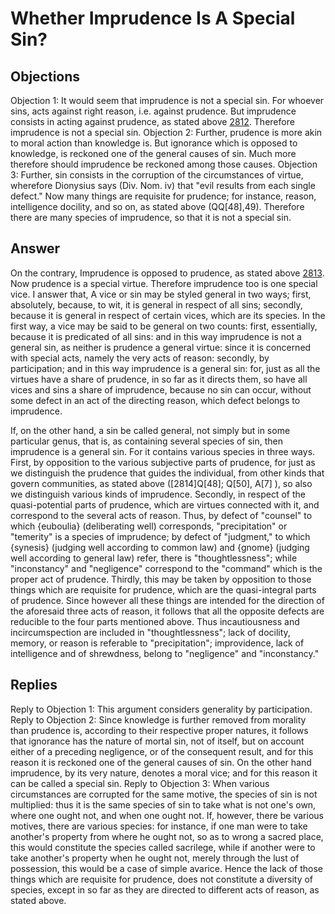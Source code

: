 # Whether Imprudence Is A Special Sin?
## Objections
Objection 1: It would seem that imprudence is not a special sin. For whoever sins, acts against right reason, i.e. against prudence. But imprudence consists in acting against prudence, as stated above [2812](A[1]). Therefore imprudence is not a special sin.
Objection 2: Further, prudence is more akin to moral action than knowledge is. But ignorance which is opposed to knowledge, is reckoned one of the general causes of sin. Much more therefore should imprudence be reckoned among those causes.
Objection 3: Further, sin consists in the corruption of the circumstances of virtue, wherefore Dionysius says (Div. Nom. iv) that "evil results from each single defect." Now many things are requisite for prudence; for instance, reason, intelligence docility, and so on, as stated above (QQ[48],49). Therefore there are many species of imprudence, so that it is not a special sin.
## Answer
On the contrary, Imprudence is opposed to prudence, as stated above [2813](A[1]). Now prudence is a special virtue. Therefore imprudence too is one special vice.
I answer that, A vice or sin may be styled general in two ways; first, absolutely, because, to wit, it is general in respect of all sins; secondly, because it is general in respect of certain vices, which are its species. In the first way, a vice may be said to be general on two counts: first, essentially, because it is predicated of all sins: and in this way imprudence is not a general sin, as neither is prudence a general virtue: since it is concerned with special acts, namely the very acts of reason: secondly, by participation; and in this way imprudence is a general sin: for, just as all the virtues have a share of prudence, in so far as it directs them, so have all vices and sins a share of imprudence, because no sin can occur, without some defect in an act of the directing reason, which defect belongs to imprudence.

If, on the other hand, a sin be called general, not simply but in some particular genus, that is, as containing several species of sin, then imprudence is a general sin. For it contains various species in three ways. First, by opposition to the various subjective parts of prudence, for just as we distinguish the prudence that guides the individual, from other kinds that govern communities, as stated above ([2814]Q[48]; Q[50], A[7] ), so also we distinguish various kinds of imprudence. Secondly, in respect of the quasi-potential parts of prudence, which are virtues connected with it, and correspond to the several acts of reason. Thus, by defect of "counsel" to which {euboulia} (deliberating well) corresponds, "precipitation" or "temerity" is a species of imprudence; by defect of "judgment," to which {synesis} (judging well according to common law) and {gnome} (judging well according to general law) refer, there is "thoughtlessness"; while "inconstancy" and "negligence" correspond to the "command" which is the proper act of prudence. Thirdly, this may be taken by opposition to those things which are requisite for prudence, which are the quasi-integral parts of prudence. Since however all these things are intended for the direction of the aforesaid three acts of reason, it follows that all the opposite defects are reducible to the four parts mentioned above. Thus incautiousness and incircumspection are included in "thoughtlessness"; lack of docility, memory, or reason is referable to "precipitation"; improvidence, lack of intelligence and of shrewdness, belong to "negligence" and "inconstancy."
## Replies
Reply to Objection 1: This argument considers generality by participation.
Reply to Objection 2: Since knowledge is further removed from morality than prudence is, according to their respective proper natures, it follows that ignorance has the nature of mortal sin, not of itself, but on account either of a preceding negligence, or of the consequent result, and for this reason it is reckoned one of the general causes of sin. On the other hand imprudence, by its very nature, denotes a moral vice; and for this reason it can be called a special sin.
Reply to Objection 3: When various circumstances are corrupted for the same motive, the species of sin is not multiplied: thus it is the same species of sin to take what is not one's own, where one ought not, and when one ought not. If, however, there be various motives, there are various species: for instance, if one man were to take another's property from where he ought not, so as to wrong a sacred place, this would constitute the species called sacrilege, while if another were to take another's property when he ought not, merely through the lust of possession, this would be a case of simple avarice. Hence the lack of those things which are requisite for prudence, does not constitute a diversity of species, except in so far as they are directed to different acts of reason, as stated above.